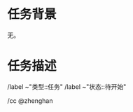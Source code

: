 <!-- 对任务的背景、目标、详情进行描述 -->

# 任务背景

<!-- 可选：任务原因 -->

无。

# 任务描述

<!-- 必填，任务的描述 -->


/label ~"类型::任务"
/label ~"状态::待开始"

/cc @zhenghan
